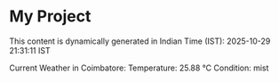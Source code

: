# My Project

This content is dynamically generated in Indian Time (IST): 2025-10-29 21:31:11 IST


Current Weather in Coimbatore:
Temperature: 25.88 °C
Condition: mist
